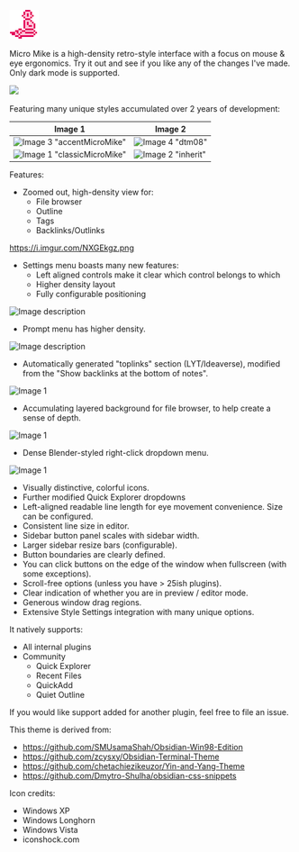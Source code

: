 ![](microMike.png)

Micro Mike is a high-density retro-style interface with a focus on mouse & eye ergonomics. Try it out and see if you like any of the changes I've made. Only dark mode is supported.

![](https://i.imgur.com/jSTlpRI.png)

Featuring many unique styles accumulated over 2 years of development: 

| Image 1 | Image 2 |
|---------|---------|
| ![Image 3](https://i.imgur.com/4Jx5Atd.png) "accentMicroMike"| ![Image 4](https://i.imgur.com/jSTlpRI.png) "dtm08"|
| ![Image 1](https://i.imgur.com/Rn6q0aS.png) "classicMicroMike"| ![Image 2](https://i.imgur.com/q1O8pEV.png) "inherit"|

Features:
* Zoomed out, high-density view for:
	* File browser
 	* Outline
 	* Tags
 	* Backlinks/Outlinks

https://i.imgur.com/NXGEkgz.png

* Settings menu boasts many new features:	
	* Left aligned controls make it clear which control belongs to which
	* Higher density layout
	* Fully configurable positioning

<img src="https://i.imgur.com/IWuTIBf.png" alt="Image description" width="300" height="200">

* Prompt menu has higher density.

<img src="https://i.imgur.com/q9MROkd.png" alt="Image description" width="300" height="200">


* Automatically generated "toplinks" section (LYT/Ideaverse), modified from the "Show backlinks at the bottom of notes".

![Image 1](https://i.imgur.com/NXGEkgz.png)

* Accumulating layered background for file browser, to help create a sense of depth.

![Image 1](https://i.imgur.com/O7VtO3m.png)

* Dense Blender-styled right-click dropdown menu.

![Image 1](https://i.imgur.com/za1tIrI.png)

* Visually distinctive, colorful icons. 
* Further modified Quick Explorer dropdowns
* Left-aligned readable line length for eye movement convenience. Size can be configured.
* Consistent line size in editor.
* Sidebar button panel scales with sidebar width.
* Larger sidebar resize bars (configurable).
* Button boundaries are clearly defined.
* You can click buttons on the edge of the window when fullscreen (with some exceptions).
* Scroll-free options (unless you have > 25ish plugins).
* Clear indication of whether you are in preview / editor mode.
* Generous window drag regions.
* Extensive Style Settings integration with many unique options.

It natively supports:
* All internal plugins
* Community
	* Quick Explorer
	* Recent Files
	* QuickAdd
 	* Quiet Outline

If you would like support added for another plugin, feel free to file an issue. 

This theme is derived from:
* https://github.com/SMUsamaShah/Obsidian-Win98-Edition
* https://github.com/zcysxy/Obsidian-Terminal-Theme
* https://github.com/chetachiezikeuzor/Yin-and-Yang-Theme
* https://github.com/Dmytro-Shulha/obsidian-css-snippets

Icon credits:
* Windows XP
* Windows Longhorn
* Windows Vista
* iconshock.com
